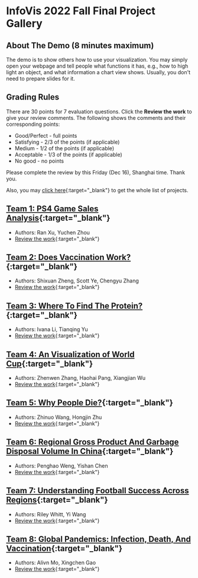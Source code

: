 # InfoVis 2022 Fall Final Project Gallery
## About The Demo (8 minutes maximum)
The demo is to show others how to use your visualization. You may simply open your webpage and tell people what functions it has, e.g., how to high light an object, and what information a chart view shows. Usually, you don't need to prepare slides for it.

## Grading Rules
There are 30 points for 7 evaluation questions. Click the **Review the work** to give your review comments. The following shows the comments and their corresponding points:
- Good/Perfect - full points
- Satisfying - 2/3 of the points (if applicable)
- Medium - 1/2 of the points (if applicable)
- Acceptable - 1/3 of the points (if applicable)
- No good - no points

Please complete the review by this Friday (Dec 16), Shanghai time. Thank you.

Also, you may [click here](){:target="_blank"} to get the whole list of projects. 

## [Team 1: PS4 Game Sales Analysis](./team1/vediogame.html){:target="_blank"} 
- Authors: Ran Xu, Yuchen Zhou
- [Review the work](https://forms.gle/AnoaKrfpB1MJMBcFA){:target="_blank"} 

## [Team 2: Does Vaccination Work?](./team2/index.html){:target="_blank"} 
- Authors: Shixuan Zheng, Scott Ye, Chengyu Zhang 
- [Review the work](https://forms.gle/k4E8zAZ87NQyvtj28){:target="_blank"}

## [Team 3: Where To Find The Protein?](./team3/index.html){:target="_blank"} 
- Authors: Ivana Li, Tianqing Yu 
- [Review the work](https://forms.gle/QqkaqkmVqa9CjbPh7){:target="_blank"}

## [Team 4: An Visualization of World Cup](./team4/mainpage/fp.html){:target="_blank"} 
- Authors: Zhenwen Zhang, Haohai Pang, Xiangjian Wu
- [Review the work](https://forms.gle/TqzQG8DjAWLujmHDA){:target="_blank"}

## [Team 5: Why People Die?](./team5/index.html){:target="_blank"} 
- Authors: Zhinuo Wang, Hongjin Zhu 
- [Review the work](https://forms.gle/LKe4Cnh6ZeHqX89e6){:target="_blank"}

## [Team 6: Regional Gross Product And Garbage Disposal Volume In China](./team6/index.html){:target="_blank"} 
- Authors: Penghao Weng, Yishan Chen
- [Review the work](https://forms.gle/HsWPUVVbCAEXS6AfA){:target="_blank"}

## [Team 7: Understanding Football Success Across Regions](./team7/index.html){:target="_blank"} 
- Authors: Riley Whitt, Yi Wang
- [Review the work](https://forms.gle/rZmNTSd6R1ZfjeXt5){:target="_blank"}

## [Team 8: Global Pandemics: Infection, Death, And Vaccination](./team8/index.html){:target="_blank"} 
- Authors: Alivn Mo, Xingchen Gao
- [Review the work](https://forms.gle/NsFxBcTMQNCNizNr5){:target="_blank"}

